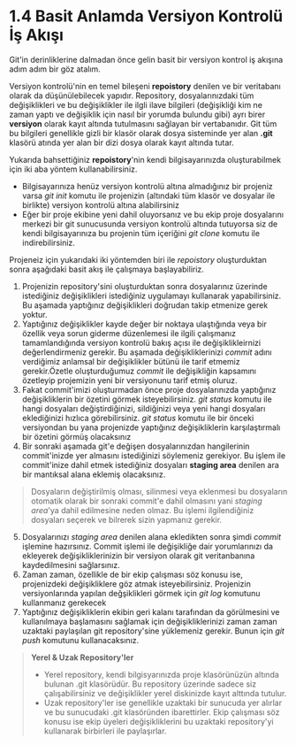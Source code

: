 # 1.4 Basit Anlamda Versiyon Kontrolü İş Akışı
Git'in derinliklerine dalmadan önce gelin basit bir versiyon kontrol iş akışına adım adım bir göz atalım.

Versiyon kontrolü'nin en temel bileşeni **repoistory** denilen ve bir veritabanı olarak da düşünülebilecek yapıdır. Repository, dosyalarınızdaki tüm değişiklikleri ve bu değişiklikler ile ilgli ilave bilgileri (değişikliği kim ne zaman yaptı ve değişiklik için nasıl bir yorumda bulundu gibi) ayrı birer **versiyon** olarak kayıt altında tutulmasını sağlayan bir vertabanıdır. Git tüm bu bilgileri genellikle gizli bir klasör olarak dosya sisteminde yer alan **.git** klasörü atında yer alan bir dizi dosya olarak kayıt altında tutar.

Yukarıda bahsettiğiniz **repoistory**'nin kendi bilgisayarınızda oluşturabilmek için iki aba yöntem kullanabilirsiniz.

* Bilgisayarınıza henüz versiyon kontrolü altına almadığınız bir projeniz varsa *git init* komutu ile projenizin (altındaki tüm klasör ve dosyalar ile birlikte) versiyon kontrolü altına alabilirsiniz
* Eğer bir proje ekibine yeni dahil oluyorsanız ve bu ekip proje dosyalarını merkezi bir git sunucusunda versiyon kontrolü altında tutuyorsa siz de kendi bilgisayarınıza bu projenin tüm içeriğini *git clone* komutu ile indirebilirsiniz.

Projeneiz için yukarıdaki iki yöntemden biri ile *repoistory* oluşturduktan sonra aşağıdaki basit akış ile çalışmaya başlayabiliriz.

1. Projenizin repository'sini oluşturduktan sonra dosyalarınız üzerinde istediğiniz değişiklikleri istediğiniz uygulamayı kullanarak yapabilirsiniz. Bu aşamada yaptığınız değişiklikleri doğrudan takip etmenize gerek yoktur.
2. Yaptığınız değişiklikler kayde değer bir noktaya ulaştığında veya bir özellik veya sorun giderme düzenlemesi ile ilgili çalışmanız tamamlandığında versiyon kontrolü bakış açısı ile değişiklikleirnizi değerlendirmeniz gerekir. Bu aşamada değişikliklerinizi *commit* adını verdiğimiz anlamsal bir değişiklikler bütünü ile tarif etmemiz gerekir.Özetle oluşturduğumuz *commit* ile değişikliğin kapsamını özetleyip projemizin yeni bir versiyonunu tarif etmiş oluruz.
3. Fakat commit'imizi oluşturmadan önce proje dosyalarınızda yaptığınız değişikliklerin bir özetini görmek isteyebilirsiniz. *git status* komutu ile hangi dosyaları değiştirdiğinizi, sildiğinizi veya yeni hangi dosyaları eklediğinizi hızlıca görebilirsiniz. *git status* komutu ile bir önceki versiyondan bu yana projenizde yaptığınız değişikliklerin karşılaştırmalı bir özetini görmüş olacaksınız
4. Bir sonraki aşamada git'e değişen dosyalarınızdan hangilerinin commit'inizde yer almasını istediğinizi söylemeniz gerekiyor. Bu işlem ile commit'inize dahil etmek istediğiniz dosyaları **staging area** denilen ara bir mantıksal alana eklemiş olacaksınız.
> Dosyaların değiştirilmiş olması, silinmesi veya eklenmesi bu dosyaların otomatik olarak bir sonraki commit'e dahil olmasını yani *staging area*'ya dahil edilmesine neden olmaz. Bu işlemi ilgilendiğiniz dosyaları seçerek ve bilrerek sizin yapmanız gerekir.
5. Dosyalarınızı *staging area* denilen alana ekledikten sonra şimdi *commit* işlemine hazırsınız. Commit işlemi ile değişikliğe dair yorumlarınızı da ekleyerek değişikliklerinizin bir versiyon olarak git veritanbanına kaydedilmesini sağlarsınız.
6. Zaman zaman, özellikle de bir ekip çalışması söz konusu ise, projenizdeki değişikliklere göz atmak isteyebilirsiniz. Projenizin versiyonlarında yapılan değşiklikleri görmek için *git log* komutunu kullanmanız gerekecek
7. Yaptığınız değişikliklerin ekibin geri kalanı tarafından da görülmesini ve kullanılmaya başlamasını sağlamak için değişikliklerinizi zaman zaman uzaktaki paylaşılan git repository'sine yüklemeniz gerekir. Bunun için *git push* komutunu kullanacaksınız.

> **Yerel & Uzak Repository'ler**
> * Yerel repository, kendi bilgisyarınızda proje klasörünüzün altında bulunan .git klasörüdür. Bu repository üzerinde sadece siz çalışabilirsiniz ve değişiklikler yerel diskinizde kayıt alttında tutulur.
> * Uzak repository'ler ise  genellikle uzaktaki bir sunucuda yer alırlar ve bu sunucudaki .git klasöründen ibarettirler. Ekip çalışması söz konusu ise ekip üyeleri değişikliklerini bu uzaktaki repository'yi kullanarak birbirleri ile paylaşırlar.


